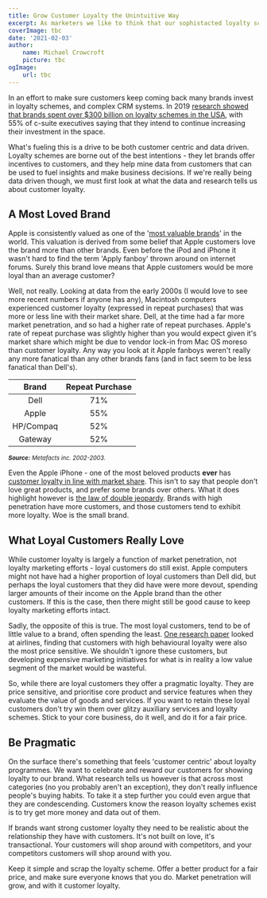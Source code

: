 ```yaml
---
title: Grow Customer Loyalty the Unintuitive Way
excerpt: As marketers we like to think that our sophistacted loyalty schemes and targeted marketing messages help us to maintain loyal customers. The reality however, is less intuitive.
coverImage: tbc
date: '2021-02-03'
author:
    name: Michael Crowcroft
    picture: tbc
ogImage:
    url: tbc
---
```


In an effort to make sure customers keep coming back many brands invest in loyalty schemes, and complex CRM systems. In 2019 [research showed that brands spent over $300 billion on loyalty schemes in the USA](https://hospitalitytech.com/71-companies-invest-2-total-revenue-loyalty-crm), with 55% of c-suite executives saying that they intend to continue increasing their investment in the space.

What's fueling this is a drive to be both customer centric and data driven. Loyalty schemes are borne out of the best intentions - they let brands offer incentives to customers, and they help mine data from customers that can be used to fuel insights and make business decisions. If we're really being data driven though, we must first look at what the data and research tells us about customer loyalty.

## A Most Loved Brand

Apple is consistently valued as one of the '[most valuable brands](https://www.forbes.com/sites/martyswant/2020/07/27/apple-microsoft-and-other-tech-giants-top-forbes-2020-most-valuable-brands-list/?sh=4fb9ea283ada)' in the world. This valuation is derived from some belief that Apple customers love the brand more than other brands. Even before the iPod and iPhone it wasn't hard to find the term 'Apply fanboy' thrown around on internet forums. Surely this brand love means that Apple customers would be more loyal than an average customer?

Well, not really. Looking at data from the early 2000s (I would love to see more recent numbers if anyone has any), Macintosh computers experienced customer loyalty (expressed in repeat purchases) that was more or less line with their market share. Dell, at the time had a far more market penetration, and so had a higher rate of repeat purchases. Apple's rate of repeat purchase was slightly higher than you would expect given it's market share which might be due to vendor lock-in from Mac OS moreso than customer loyalty. Any way you look at it Apple fanboys weren't really any more fanatical than any other brands fans (and in fact seem to be less fanatical than Dell's).

| Brand | Repeat Purchase |
| :-: | :-:      |
| Dell | 71% |
| Apple | 55% |
| HP/Compaq | 52% |
| Gateway | 52% |

<sup>***Source:*** *Metafacts inc. 2002-2003.*</sup>

Even the Apple iPhone - one of the most beloved products **ever** has [customer loyalty in line with market share](https://www.marketingscience.info/iphone-defy-double-jeopardy-law/). This isn't to say that people don't love great products, and prefer some brands over others. What it does highlight however is [the law of double jeopardy](https://en.wikipedia.org/wiki/Double_jeopardy_(marketing)). Brands with high penetration have more customers, and those customers tend to exhibit more loyalty. Woe is the small brand.

## What Loyal Customers Really Love

While customer loyalty is largely a function of market penetration, not loyalty marketing efforts - loyal customers do still exist. Apple computers might not have had a higher proportion of loyal customers than Dell did, but perhaps the loyal customers that they did have were more devout, spending larger amounts of their income on the Apple brand than the other customers. If this is the case, then there might still be good cause to keep loyalty marketing efforts intact.

Sadly, the opposite of this is true. The most loyal customers, tend to be of little value to a brand, often spending the least. [One research paper](https://www.researchgate.net/publication/306009341_Do_loyal_customers_really_pay_more_for_services) looked at airlines, finding that customers with high behavioural loyalty were also the most price sensitive. We shouldn't ignore these customers, but developing expensive marketing initiatives for what is in reality a low value segment of the market would be wasteful.

So, while there are loyal customers they offer a pragmatic loyalty. They are price sensitive, and prioritise core product and service features when they evaluate the value of goods and services. If you want to retain these loyal customers don't try win them over glitzy auxiliary services and loyalty schemes. Stick to your core business, do it well, and do it for a fair price.

## Be Pragmatic

On the surface there's something that feels 'customer centric' about loyalty programmes. We want to celebrate and reward our customers for showing loyalty to our brand. What research tells us however is that across most categories (no you probably aren't an exception), they don't really influence people's buying habits. To take it a step further you could even argue that they are condescending. Customers know the reason loyalty schemes exist is to try get more money and data out of them.

If brands want strong customer loyalty they need to be realistic about the relationship they have with customers. It's not built on love, it's transactional. Your customers will shop around with competitors, and your competitors customers will shop around with you.

Keep it simple and scrap the loyalty scheme. Offer a better product for a fair price, and make sure everyone knows that you do. Market penetration will grow, and with it customer loyalty.